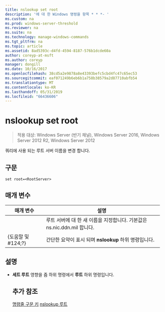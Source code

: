 ```yaml
---
title: nslookup set root
description: '에 대 한 Windows 명령을 항목 * * *- '
ms.custom: na
ms.prod: windows-server-threshold
ms.reviewer: na
ms.suite: na
ms.technology: manage-windows-commands
ms.tgt_pltfrm: na
ms.topic: article
ms.assetid: 8ad5393c-d4fd-4594-8187-576b1dcde60a
author: coreyp-at-msft
ms.author: coreyp
manager: dongill
ms.date: 10/16/2017
ms.openlocfilehash: 38cd5a2e9878a8e43393befc5cbd4fc47c65ec53
ms.sourcegitcommit: eaf071249b6eb6b1a758b38579a2d87710abfb54
ms.translationtype: MT
ms.contentlocale: ko-KR
ms.lasthandoff: 05/31/2019
ms.locfileid: "66436606"
---
```

# <a name="nslookup-set-root"></a>nslookup set root

>적용 대상: Windows Server (반기 채널), Windows Server 2016, Windows Server 2012 R2, Windows Server 2012

쿼리에 사용 되는 루트 서버 이름을 변경 합니다.
## <a name="syntax"></a>구문
```
set root=<RootServer>
```
## <a name="parameters"></a>매개 변수

|    매개 변수    |                                   설명                                    |
|-----------------|----------------------------------------------------------------------------------|
|  <RootServer>   | 루트 서버에 대 한 새 이름을 지정합니다. 기본값은 ns.nic.ddn.mil 합니다. |
| {도움말 및 #124;?} |              간단한 요약이 표시 되며 **nslookup** 하위 명령입니다.               |

## <a name="remarks"></a>설명
- **세트 루트** 영향을 줌 하위 명령에서 **루트** 하위 명령입니다.
  ## <a name="additional-references"></a>추가 참조
  [명령줄 구문 키](command-line-syntax-key.md)
  [nslookup 루트](nslookup-root.md)
